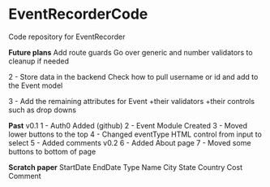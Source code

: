 # EventRecorderCode
Code repository for EventRecorder

******Future plans******
Add route guards
Go over generic and number validators to cleanup if needed

2 - Store data in the backend
Check how to pull username or id and add to the Event model

3 - Add the remaining attributes for Event 
+their validators 
+their controls such as drop downs

******Past******
v0.1
1 - Auth0 Added (github)
2 - Event Module Created
3 - Moved lower buttons to the top
4 - Changed eventType HTML control from input to select
5 - Added comments
v0.2
6 - Added About page
7 - Moved some buttons to bottom of page 


******Scratch paper******
StartDate EndDate
Type Name
City State Country
Cost Comment